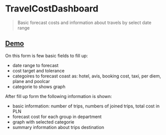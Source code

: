 # TravelCostDashboard
> Basic forecast costs and information about travels by select date range

## [Demo](https://kowalikmichal.github.io/TravelCostDashboard/)
On this form is few basic fields to fill up:
- date range to forecast
- cost target and tolerance
- categoires to forecast coast as: hotel, avis, booking cost, taxi, per diem, plane and poolcar
- categorie to shows graph

After fill up form the following information is shown:
- basic information: number of trips, numbers of joined trips, total cost in PLN
- forecast cost for each group in department
- graph with selected categorie
- summary information about trips destination

